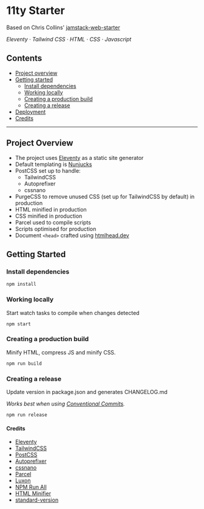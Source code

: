 # 11ty Starter

Based on Chris Collins' [jamstack-web-starter
](https://github.com/scottishstoater/jamstack-web-starter)

<em>Eleventy · Tailwind CSS · HTML · CSS · Javascript</em>

## Contents

- [Project overview](#project-overview)
- [Getting started](#getting-started)
  - [Install dependencies](#install-dependencies)
  - [Working locally](#working-locally)
  - [Creating a production build](#creating-a-production-build)
  - [Creating a release](#creating-a-release)
- [Deployment](#deployment)
- [Credits](#credits)

---

## Project Overview

- The project uses [Eleventy](https://11ty.io) as a static site generator
- Default templating is [Nunjucks](https://mozilla.github.io/nunjucks/)
- PostCSS set up to handle:
  - TailwindCSS
  - Autoprefixer
  - cssnano
- PurgeCSS to remove unused CSS (set up for TailwindCSS by default) in production
- HTML minified in production
- CSS minified in production
- Parcel used to compile scripts
- Scripts optimised for production
- Document `<head>` crafted using [htmlhead.dev](https://htmlhead.dev)

## Getting Started

### Install dependencies

```
npm install
```

### Working locally

Start watch tasks to compile when changes detected

```
npm start
```

### Creating a production build

Minify HTML, compress JS and minify CSS.

```
npm run build
```

### Creating a release

Update version in package.json and generates CHANGELOG.md

_Works best when using [Conventional Commits](https://www.conventionalcommits.org/en/v1.0.0/)._

```
npm run release
```

#### Credits

- [Eleventy](https://11ty.io)
- [TailwindCSS](https://tailwindcss.com/)
- [PostCSS](https://github.com/postcss)
- [Autoprefixer](https://github.com/postcss/autoprefixer)
- [cssnano](https://github.com/cssnano/cssnano)
- [Parcel](https://github.com/parcel-bundler/parcel)
- [Luxon](https://moment.github.io/luxon/)
- [NPM Run All](https://www.npmjs.com/package/npm-run-all)
- [HTML Minifier](https://www.npmjs.com/package/html-minifier)
- [standard-version](https://github.com/conventional-changelog/standard-version)
